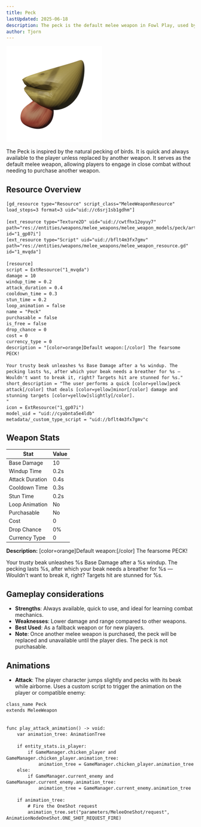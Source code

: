 ```yaml
---
title: Peck
lastUpdated: 2025-06-18
description: The peck is the default melee weapon in Fowl Play, used by the player.
author: Tjorn
---
```


![Peck Icon](../../../../../../../assets/fowl-play/gameplay/combat/melee-combat/weapons/peck/peck.png)

The Peck is inspired by the natural pecking of birds. It is quick and always available to the player unless replaced by another weapon. It serves as the default melee weapon, allowing players to engage in close combat without needing to purchase another weapon.

## Resource Overview

```gdscript
[gd_resource type="Resource" script_class="MeleeWeaponResource" load_steps=3 format=3 uid="uid://c6srj1sb1gdhm"]

[ext_resource type="Texture2D" uid="uid://cwtfhx12oyuy7" path="res://entities/weapons/melee_weapons/melee_weapon_models/peck/art/peck.png" id="1_gp07i"]
[ext_resource type="Script" uid="uid://bflt4m3fx7gmv" path="res://entities/weapons/melee_weapons/melee_weapon_resource.gd" id="1_mvqda"]

[resource]
script = ExtResource("1_mvqda")
damage = 10
windup_time = 0.2
attack_duration = 0.4
cooldown_time = 0.3
stun_time = 0.2
loop_animation = false
name = "Peck"
purchasable = false
is_free = false
drop_chance = 0
cost = 0
currency_type = 0
description = "[color=orange]Default weapon:[/color] The fearsome PECK! 

Your trusty beak unleashes %s Base Damage after a %s windup. The pecking lasts %s, after which your beak needs a breather for %s — Wouldn't want to break it, right? Targets hit are stunned for %s."
short_description = "The user performs a quick [color=yellow]peck attack[/color] that deals [color=yellow]minor[/color] damage and stunning targets [color=yellow]slightly[/color].
"
icon = ExtResource("1_gp07i")
model_uid = "uid://cyabnta5e4ldb"
metadata/_custom_type_script = "uid://bflt4m3fx7gmv"c
```

## Weapon Stats

| Stat                | Value                |
|---------------------|---------------------|
| Base Damage         | 10                  |
| Windup Time         | 0.2s                |
| Attack Duration     | 0.4s                |
| Cooldown Time       | 0.3s                |
| Stun Time           | 0.2s                |
| Loop Animation      | No                  |
| Purchasable         | No                  |
| Cost                | 0                   |
| Drop Chance         | 0%                  |
| Currency Type       | 0                   |

**Description:**
[color=orange]Default weapon:[/color] The fearsome PECK! 

Your trusty beak unleashes %s Base Damage after a %s windup. The pecking lasts %s, after which your beak needs a breather for %s — Wouldn't want to break it, right? Targets hit are stunned for %s.

## Gameplay considerations

- **Strengths**: Always available, quick to use, and ideal for learning combat mechanics.
- **Weaknesses**: Lower damage and range compared to other weapons.
- **Best Used**: As a fallback weapon or for new players.
- **Note**: Once another melee weapon is purchased, the peck will be replaced and unavailable until the player dies. The peck is not purchasable.

## Animations

- **Attack**: The player character jumps slightly and pecks with its beak while airborne. Uses a custom script to trigger the animation on the player or compatible enemy:

```gdscript
class_name Peck
extends MeleeWeapon


func play_attack_animation() -> void:
	var animation_tree: AnimationTree

	if entity_stats.is_player:
		if GameManager.chicken_player and GameManager.chicken_player.animation_tree:
			animation_tree = GameManager.chicken_player.animation_tree
	else:
		if GameManager.current_enemy and GameManager.current_enemy.animation_tree:
			animation_tree = GameManager.current_enemy.animation_tree

	if animation_tree:
		# Fire the OneShot request
		animation_tree.set("parameters/MeleeOneShot/request", AnimationNodeOneShot.ONE_SHOT_REQUEST_FIRE)
```
